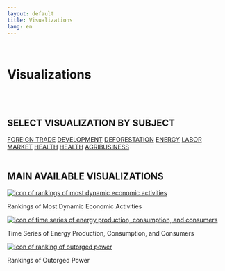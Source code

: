 ```yaml
---
layout: default
title: Visualizations
lang: en
---
```


<link rel="stylesheet" href="style.css">

<br>

<h1 class="title-about">Visualizations</h1>

<br>
<br>

<div style="max-width:600px; margin:0 auto;">
  <h2 class="selecao_por_tema">SELECT VISUALIZATION BY SUBJECT</h2>
    <div class="botoes-container">
      <a href="{{ site.baseurl }}/en/viz/comercio-exterior" class="botao">FOREIGN TRADE</a>
      <a href="{{ site.baseurl }}/en/viz/desenvolvimento" class="botao">DEVELOPMENT</a>
      <a href="{{ site.baseurl }}/en/viz/desmatamento" class="botao">DEFORESTATION</a>
      <a href="{{ site.baseurl }}/en/viz/energia" class="botao">ENERGY</a>
      <a href="{{ site.baseurl }}/en/viz/mercado-de-trabalho" class="botao">LABOR MARKET</a>
      <a href="{{ site.baseurl }}/en/viz/saude" class="botao">HEALTH</a>
      <a href="{{ site.baseurl }}/en/viz/saude" class="botao">HEALTH</a>
      <a href="{{ site.baseurl }}/en/viz/agopecuaria" class="botao">AGRIBUSINESS</a>
    </div>
</div>
  <br>
  

   <h2 class="selecao_por_tema">MAIN AVAILABLE VISUALIZATIONS</h2>
  
  <div class="imagens-container">
   <div class="icone-bloco">
    <a href="{{ site.baseurl }}/en/viz/ranking-atividades-economicas-mais-dinamicas" target="_blank" rel="noopener noreferrer">
      <img src="{{ site.baseurl }}/assets/img/icon_rk_atividades_dinamicas.png" alt="icon of rankings of most dynamic economic activities">
    </a><br>
    <p>Rankings of Most Dynamic Economic Activities</p>
   </div>
   <div class="icone-bloco">
    <a href="{{ site.baseurl }}/en/viz/series-temporais-da-producao-consumo-e-consumidores-de-energia" target="_blank" rel="noopener noreferrer">
      <img src="{{ site.baseurl }}/assets/img/icon_ts_prod_con.jpg" alt="icon of time series of energy production, consumption, and consumers">
    </a><br>
    <p>Time Series of Energy Production, Consumption, and Consumers</p>
   </div>
   <div class="icone-bloco">
    <a href="{{ site.baseurl }}/en/viz/ranking-da-potencia-outorgada-dos-estados-da-amazonia-legal" target="_blank" rel="noopener noreferrer">
      <img src="{{ site.baseurl }}/assets/img/icon_pot_outorgada.jpg" alt="icon of ranking of outorged power">
    </a><br>
    <p>Rankings of Outorged Power</p>
   </div>
  </div>

<br>
<br>
<br>
<br>
